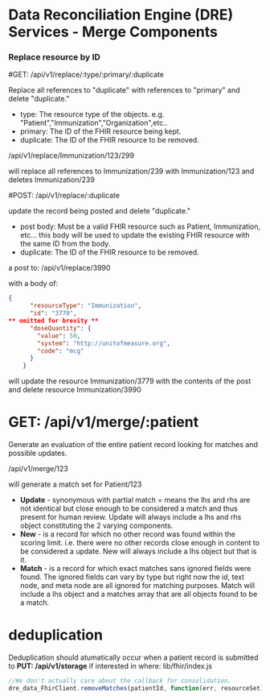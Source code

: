 Data Reconciliation Engine (DRE) Services - Merge Components
=========

### Replace resource by ID

#GET: /api/v1/replace/:type/:primary/:duplicate

Replace all references to "duplicate" with references to "primary" and delete "duplicate."

- type:  The resource type of the objects.  e.g. "Patient","Immunization","Organization",etc..
- primary: The ID of the FHIR resource being kept.
- duplicate:  The ID of the FHIR resource to be removed.

/api/v1/replace/Immunization/123/299

will replace all references to Immunization/239 with Immunization/123 and deletes Immunization/239

#POST: /api/v1/replace/:duplicate

update the record being posted and delete "duplicate."

- post body:  Must be a valid FHIR resource such as Patient, Immunization, etc...  this body will be used to update the existing FHIR resource with the same ID from the body.
- duplicate:  The ID of the FHIR resource to be removed.

a post to:
/api/v1/replace/3990

with a body of:

```json
{
      "resourceType": "Immunization",
      "id": "3779",
** omitted for brevity **
      "doseQuantity": {
        "value": 50,
        "system": "http://unitofmeasure.org",
        "code": "mcg"
      }
    }
```

will update the resource Immunization/3779 with the contents of the post and delete resource Immunization/3990


# GET: /api/v1/merge/:patient

Generate an evaluation of the entire patient record looking for matches and possible updates.

/api/v1/merge/123

will generate a match set for Patient/123

- **Update** - synonymous with partial match = means the lhs and rhs are not identical but close enough to be considered a match and thus present for human review.  Update will always include a lhs and rhs object constituting the 2 varying components.
- **New** - is a record for which no other record was found within the scoring limit.  i.e. there were no other records close enough in content to be considered a update. New will always include a lhs object but that is it.
- **Match** - is a record for which exact matches sans ignored fields were found.  The ignored fields can vary by type but right now the id, text node, and meta node are all ignored for matching purposes. Match will include a lhs object and a matches array that are all objects found to be a match.



# deduplication

Deduplication should atumatically occur when a patient record is submitted to **PUT: /api/v1/storage**  if interested in where: lib/fhir/index.js 

```javascript
//We don't actually care about the callback for consolidation.
dre_data_FhirClient.removeMatches(patientId, function(err, resourceSet){ });
```
